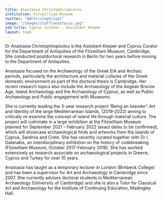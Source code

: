 ```yaml
---
title: Anastasia Christophilopoulou
institution: Fitzwilliam Museum
twitter: "@AChristophilop1"
image: "/images/staff/anastasia.jpg"
job-title: Cyprus Curator - Assistant Keeper
layout: team
---
```


Dr Anastasia Christophilopoulou is the Assistant Keeper and Cyprus Curator for the Department of Antiquities of the Fitzwilliam Museum, Cambridge. She conducted postdoctoral research in Berlin for two years before moving to the Department of Antiquities. 

Anastasia focused on the Archaeology of the Greek EIA and Archaic periods, particularly the architecture and material cultures of the Greek domestic environment as part of the doctoral thesis is Cambridge. Her recent research topics also include the Archaeology of the Aegean Bronze Age, Island Archaeology and the Archaeology of Cyprus, as well as Public Archaeology and Public engagement with Museums. 

She is currently leading the 3-year research project ‘Being an Islander’: Art and Identity of the large Mediterranean Islands, (2019-2022) aiming to critically re-examine the concept of island life through material culture. The project will culminate in a large exhibition at the Fitzwilliam Museum planned for September 2021 – February 2022 (exact dates to be confirmed), which will showcase archaeological finds and artworks from the islands of Cyprus, Sardinia and Crete. She has recently curated together with Dr I. Galanakis, an interdisciplinary exhibition on the history of codebreaking (Fitzwilliam Museum, October 2017-February 2018). She has worked extensively as research associate on archaeological projects in Greece, Cyprus and Turkey for over 10 years. 

Anastasia has taught as a temporary lecturer in London (Birkbeck College) and has been a supervisor for Art and Archaeology in Cambridge since 2007. She currently advises doctoral students in Mediterranean Archaeology (University of Cambridge) and she is also a Tutor for Classical Art and Archaeology for the Institute of Continuing Education, Madingley Hall.
